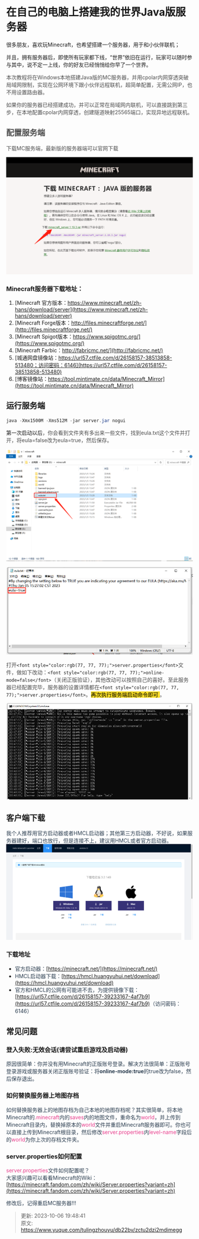 # 在自己的电脑上搭建我的世界Java版服务器

很多朋友，喜欢玩Minecraft，也希望搭建一个服务器，用于和小伙伴联机；

并且，拥有服务器后，即使所有玩家都下线，“世界”依旧在运行，玩家可以随时参与其中，说不定一上线，你的好友已经悄悄给你早了一个世界。

<font style="color:rgb(77, 77, 77);">本次教程将在Windows本地搭建Java版的MC服务器，并用cpolar内网穿透突破局域网限制，实现在公网环境下跟小伙伴远程联机，超简单配置，无需公网IP，也不用设置路由器。</font>

<font style="color:rgb(77, 77, 77);">如果你的服务器已经搭建成功，并可以正常在局域网内联机，可以直接跳到第三步，在本地配置cpolar内网穿透，创建隧道映射25565端口，实现异地远程联机。</font>

## <font style="color:rgb(79, 79, 79);">配置服务端</font>
<font style="color:rgb(77, 77, 77);">下载MC服务端，最新版的服务器端可以官网下载</font>

![1696592234024-cbdf7dd0-12ce-452a-8ad9-0cde999c5e34.png](./img/UNP_GEtZ8RtgDS1W/1696592234024-cbdf7dd0-12ce-452a-8ad9-0cde999c5e34-324493.png)

### Minecraft服务器下载地址：
1. [Minecraft 官方版本：https://www.minecraft.net/zh-hans/download/server](https://www.minecraft.net/zh-hans/download/server)
2. [Minecraft Forge版本：http://files.minecraftforge.net/](http://files.minecraftforge.net/)
3. [Minecraft Spigot版本：https://www.spigotmc.org/](https://www.spigotmc.org/)
4. [Minecraft Farbic：http://fabricmc.net/](http://fabricmc.net/)
5. [城通网盘镜像站：https://url57.ctfile.com/d/26158157-38513858-513480；访问密码：6146](https://url57.ctfile.com/d/26158157-38513858-513480)
6. [博客镜像站：https://tool.mintimate.cn/data/Minecraft_Mirror](https://tool.mintimate.cn/data/Minecraft_Mirror)



## 运行服务端
```java
java -Xmx1500M -Xms512M -jar server.jar nogui
```

第一次启动以后<font style="color:rgb(77, 77, 77);">，你会看到文件夹有多出来一些文件，找到eula.txt这个文件并打开，将eula=false改为eula=true，然后保存。</font>

![1696592480341-3fe4861f-7560-4da1-b334-07ea58c54f58.png](./img/UNP_GEtZ8RtgDS1W/1696592480341-3fe4861f-7560-4da1-b334-07ea58c54f58-497033.png)

![1696592511324-8afac221-5258-4fe6-b12b-fd532ce7d926.png](./img/UNP_GEtZ8RtgDS1W/1696592511324-8afac221-5258-4fe6-b12b-fd532ce7d926-402861.png)

<font style="color:rgb(77, 77, 77);">打开</font>`<font style="color:rgb(77, 77, 77);">server.properties</font>`<font style="color:rgb(77, 77, 77);">文件，做如下改动：</font>`<font style="color:rgb(77, 77, 77);">online-mode=false</font>`<font style="color:rgb(77, 77, 77);">（关闭正版验证），其他改动可以按照自己的喜好。至此服务器已经配置完毕，服务器的设置详情都在</font>`<font style="color:rgb(77, 77, 77);">server.properties</font>`<font style="color:rgb(77, 77, 77);">。</font><font style="color:#000000;background-color:#FBDE28;">再次执行服务端启动命令即可 </font><font style="color:rgb(77, 77, 77);">。</font>

![1696592621733-ec01f350-81b5-4323-a5a6-ca2221f5082c.png](./img/UNP_GEtZ8RtgDS1W/1696592621733-ec01f350-81b5-4323-a5a6-ca2221f5082c-991003.png)

## 客户端下载
<font style="color:rgb(44, 62, 80);">我个人推荐用官方启动器或者HMCL启动器；其他第三方启动器，不好说，如果服务器建好，端口也放行，但是连接不上，建议用HMCL或者官方启动器。</font>  
![1696592662044-4cab116e-2411-49c7-ac22-f6821658ce92.png](./img/UNP_GEtZ8RtgDS1W/1696592662044-4cab116e-2411-49c7-ac22-f6821658ce92-570787.png)

### 下载地址
+ <font style="color:rgb(44, 62, 80);">官方启动器：</font>[https://minecraft.net/](https://minecraft.net/)
+ <font style="color:rgb(44, 62, 80);">HMCL启动器下载：</font>[https://hmcl.huangyuhui.net/download](https://hmcl.huangyuhui.net/download)
+ <font style="color:rgb(44, 62, 80);">官方和HMCL的公网有可能进不去，为提供镜像下载：</font>[https://url57.ctfile.com/d/26158157-39233167-4af7b9](https://url57.ctfile.com/d/26158157-39233167-4af7b9)<font style="color:rgb(44, 62, 80);">（访问密码：6146）</font>

## 常见问题
### 登入失败:无效会话(请尝试重启游戏及启动器)
<font style="color:rgb(44, 62, 80);">原因很简单：你并没有用Minecraft的正版账号登录。解决方法很简单：正版账号登录游戏或服务器关闭正版账号验证：将</font>**<font style="color:rgb(44, 62, 80);">online-mode:true</font>**<font style="color:rgb(44, 62, 80);">的true改为false，然后保存退出。</font>

### 如何替换服务器上地图存档
<font style="color:rgb(44, 62, 80);">如何替换服务器上的地图存档为自己本地的地图存档呢？其实很简单，将本地Minecraft的</font><font style="color:rgb(232, 62, 140);">.minecraft</font><font style="color:rgb(44, 62, 80);">内的</font><font style="color:rgb(232, 62, 140);">saves</font><font style="color:rgb(44, 62, 80);">内的地图文件，重命名为</font><font style="color:rgb(232, 62, 140);">world</font><font style="color:rgb(44, 62, 80);">，并上传到Minecraft目录内，替换掉原本的</font><font style="color:rgb(232, 62, 140);">world</font><font style="color:rgb(44, 62, 80);">文件并重启Minecraft服务器即可。你也可以直接上传到Minecraft根目录，然后修改</font><font style="color:rgb(232, 62, 140);">server.properties</font><font style="color:rgb(44, 62, 80);">内</font><font style="color:rgb(232, 62, 140);">level-name</font><font style="color:rgb(44, 62, 80);">字段后的</font><font style="color:rgb(232, 62, 140);">world</font><font style="color:rgb(44, 62, 80);">为你上次的存档文件夹。</font>

### server.properties如何配置
<font style="color:rgb(232, 62, 140);">server.properties</font><font style="color:rgb(44, 62, 80);">文件如何配置呢？  
</font><font style="color:rgb(44, 62, 80);">大家感兴趣可以看看Minecraft的Wiki：</font>[https://minecraft.fandom.com/zh/wiki/Server.properties?variant=zh](https://minecraft.fandom.com/zh/wiki/Server.properties?variant=zh)

<font style="color:rgb(44, 62, 80);">修改后，记得重启MC服务器!!!</font>  




  


<font style="color:rgb(44, 62, 80);">  
</font>





> 更新: 2023-10-06 19:48:41  
> 原文: <https://www.yuque.com/tulingzhouyu/db22bv/zctu2dzi2mdimegg>